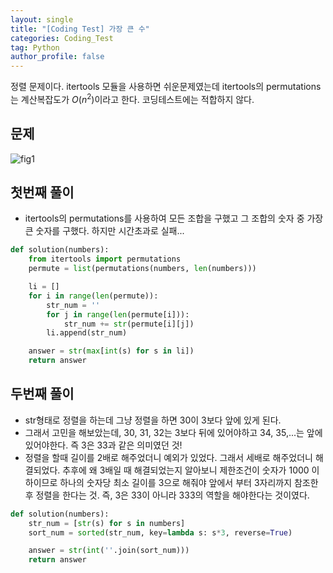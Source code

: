 ```yaml
---
layout: single
title: "[Coding Test] 가장 큰 수"
categories: Coding_Test
tag: Python
author_profile: false
---
```


정렬 문제이다. itertools 모듈을 사용하면 쉬운문제였는데 itertools의 permutations는 계산복잡도가 $O(n^2)$이라고 한다. 코딩테스트에는 적합하지 않다.

## 문제 
![fig1]({{site.url}}/images/2023-03-09-ct6/문제설명.png)

## 첫번째 풀이
* itertools의 permutations를 사용하여 모든 조합을 구했고 그 조합의 숫자 중 가장 큰 숫자를 구했다. 하지만 시간초과로 실패...


```python
def solution(numbers):
    from itertools import permutations
    permute = list(permutations(numbers, len(numbers)))

    li = []
    for i in range(len(permute)):
        str_num = ''
        for j in range(len(permute[i])):
            str_num += str(permute[i][j])
        li.append(str_num)

    answer = str(max[int(s) for s in li])
    return answer
```

## 두번째 풀이
* str형태로 정렬을 하는데 그냥 정렬을 하면 30이 3보다 앞에 있게 된다. 
* 그래서 고민을 해보았는데, 30, 31, 32는 3보다 뒤에 있어야하고 34, 35,...는 앞에 있어야한다. 즉 3은 33과 같은 의미였던 것!
* 정렬을 할때 길이를 2배로 해주었더니 예외가 있었다. 그래서 세배로 해주었더니 해결되었다.
추후에 왜 3배일 때 해결되었는지 알아보니 제한조건이 숫자가 1000 이하이므로 하나의 숫자당 최소 길이를 3으로 해줘야 앞에서 부터 3자리까지 참조한 후 정렬을 한다는 것. 즉, 3은 33이 아니라 333의 역할을 해야한다는 것이였다.
```python
def solution(numbers):
    str_num = [str(s) for s in numbers]
    sort_num = sorted(str_num, key=lambda s: s*3, reverse=True)

    answer = str(int(''.join(sort_num)))
    return answer
```